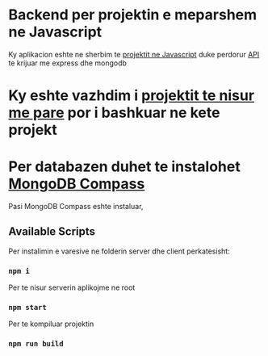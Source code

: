 # Backend per projektin e meparshem ne Javascript

Ky aplikacion eshte ne sherbim te [projektit ne Javascript](https://github.com/arionkosturi/JavascriptProject) duke perdorur [API](https://github.com/arionkosturi/api-v2) te krijuar me express dhe mongodb


# Ky eshte vazhdim i [projektit te nisur me pare](https://github.com/arionkosturi/react-project) por i bashkuar ne kete projekt

# Per databazen duhet te instalohet [MongoDB Compass](https://www.mongodb.com/try/download/compass)
Pasi MongoDB Compass eshte instaluar,


## Available Scripts

Per instalimin e varesive ne folderin server dhe client perkatesisht:

### `npm i`

Per te nisur serverin aplikojme ne root

### `npm start`

Per te kompiluar projektin

### `npm run build`
